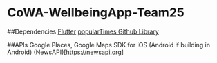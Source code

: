 # CoWA-WellbeingApp-Team25

##Dependencies
[Flutter](https://flutter.dev/docs/get-started/install)
[popularTimes Github Library](https://github.com/m-wrzr/populartimes)

##APIs
Google Places, Google Maps SDK for iOS (Android if building in Android)
(NewsAPI)[https://newsapi.org]
